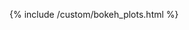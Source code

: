{% include /custom/bokeh_plots.html %}

<div class="bk-root" id="8ecebe95-7d20-46b3-8ee1-8f36a7ca567f" data-root-id="128499"></div>
